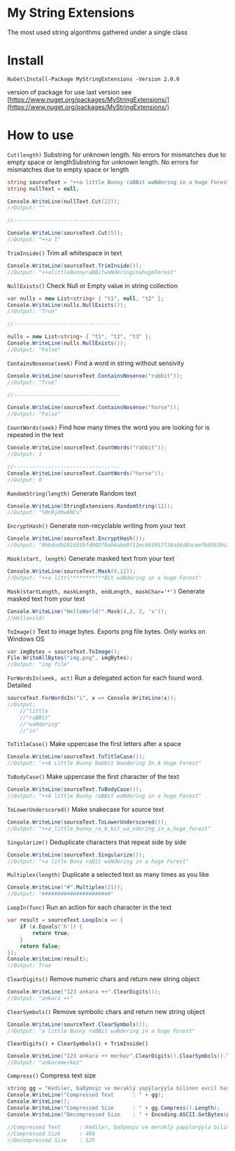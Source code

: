 # My String Extensions

The most used string algorithms gathered under a single class

# Install
```
NuGet\Install-Package MyStringExtensions -Version 2.0.0
```
version of package for use last version see [https://www.nuget.org/packages/MyStringExtensions/](https://www.nuget.org/packages/MyStringExtensions/)

# How to use

<code>Cut(length)</code>
Substring for unknown length. No errors for mismatches due to empty space or lengthSubstring for unknown length. No errors for mismatches due to empty space or length
```csharp
string sourceText = "++a little Bunny raBBit waNdering in a huge Forest";
string nullText = null;

Console.WriteLine(nullText.Cut(22));
//Output: ""

//----------------------------------

Console.WriteLine(sourceText.Cut(5));
//Output: "++a l"

```

<code>TrimInside()</code>
Trim all whitespace in text
```csharp
Console.WriteLine(sourceText.TrimInside());
//Output: "++alittleBunnyraBBitwaNderinginahugeForest"

```

<code>NullExists()</code>
Check Null or Empty value in string collection
```csharp
var nulls = new List<string> { "t1", null, "t2" };
Console.WriteLine(nulls.NullExists());
//Output: "True"

//----------------------------------

nulls = new List<string> { "t1", "t2", "t3" };
Console.WriteLine(nulls.NullExists());
//Output: "False"

```

<code>ContainsNosense(seek)</code>
Find a word in string without sensivity
```csharp
Console.WriteLine(sourceText.ContainsNosense("rabbit"));
//Output: "True"

//----------------------------------

Console.WriteLine(sourceText.ContainsNosense("horse"));
//Output: "False"

```

<code>CountWords(seek)</code>
Find how many times the word you are looking for is repeated in the text
```csharp
Console.WriteLine(sourceText.CountWords("rabbit"));
//Output: 1

//----------------------------------
Console.WriteLine(sourceText.CountWords("horse"));
//Output: 0

```

<code>RandomString(length)</code>
Generate Random text
```csharp
Console.WriteLine(StringExtensions.RandomString(12));
//Output: "%0n9jdhwENCv"

```

<code>EncryptHash()</code>
Generate non-recyclable writing from your text
```csharp
Console.WriteLine(sourceText.EncryptHash());
//Output: "9bbdadb281d35bfd90270a06abe0f12ec061957f38a36d8aceefb95630cac6d1"

```

<code>Mask(start, length)</code>
Generate masked text from your text
```csharp
Console.WriteLine(sourceText.Mask(8,12));
//Output: "++a littl***********Bit waNdering in a huge Forest"

```

<code>Mask(startLength, maskLength, endLength, maskChar='*')</code>
Generate masked text from your text
```csharp
Console.WriteLine("HelloWorld!".Mask(4,2, 2, 'x'));
//Helloxxld!

```
<code>ToImage()</code>
Text to image bytes. Exports png file bytes. Only works on Windows OS
```csharp
var imgBytes = sourceText.ToImage();
File.WriteAllBytes("img.png", imgBytes);
//Output: "img file"

```

<code>ForWordsIn(seek, act)</code>
Run a delegated action for each found word. Detailed
```csharp
sourceText.ForWordsIn("i", x => Console.WriteLine(x));
//Output:
    //"little
    //"raBBit"
    //"waNdering"
    //"in"

```

<code>ToTitleCase()</code>
Make uppercase the first letters after a space
```csharp
Console.WriteLine(sourceText.ToTitleCase());
//Output: "++A Little Bunny Rabbit Wandering In A Huge Forest"

```

<code>ToBodyCase()</code>
Make uppercase the first character of the text
```csharp
Console.WriteLine(sourceText.ToBodyCase());
//Output: "++A little Bunny raBBit waNdering in a huge Forest"

```

<code>ToLowerUnderscored()</code>
Make snakecase for source text
```csharp
Console.WriteLine(sourceText.ToLowerUnderscored());
//Output: "++a_little_bunny_ra_b_bit_wa_ndering_in_a_huge_forest"

```


<code>Singularize()</code>
Deduplicate characters that repeat side by side
```csharp
Console.WriteLine(sourceText.Singularize());
//Output: "+a litle Buny raBit waNdering in a huge Forest"

```

<code>Multiplex(length)</code>
Duplicate a selected text as many times as you like
```csharp
Console.WriteLine("#".Multiplex(21));
//Output: "######################"


```
<code>LoopIn(func)</code>
Run an action for each character in the text
```csharp
var result = sourceText.LoopIn(x => {
    if (x.Equals('h')) {
        return true;
    }
    return false;
});
Console.WriteLine(result);
//Output: True

```

<code>ClearDigits()</code>
Remove numeric chars and return new string object
```csharp
Console.WriteLine("123 ankara ++".ClearDigits());
//Output: "ankara ++"

```

<code>ClearSymbols()</code>
Remove symbolic chars and return new string object
```csharp
Console.WriteLine(sourceText.ClearSymbols());
//Output: "a little Bunny raBBit waNdering in a huge Forest"

```

<code>ClearDigits() + ClearSymbols() + TrimInside()</code>

```csharp
Console.WriteLine("123 ankara ++ merkez".ClearDigits().ClearSymbols().TrimInside());
//Output: "ankaramerkez"

```
<code>Compress()</code>
Compress text size
```csharp
string gg = "Kediler, baðýmsýz ve meraklý yapýlarýyla bilinen evcil hayvanlardýr. Çeþitli boyut ve renklerde olmalarýna raðmen ortak bazý özellikleri vardýr. Okþandýklarýnda mýrýldanmalarý, avlanma içgüdülerinin güçlü olmasý ve yüksek yerlere týrmanmaktan hoþlanmalarý kedilerin dikkat çekici özelliklerindendir. Bazý insanlar kedileri yalnýz ve mesafeli bulurken, diðerleri onlarýn sevgi dolu ve sadýk arkadaþlar olduðunu düþünür. Tarih boyunca insanlarla birlikte yaþayan kediler, hem evlerde hem de sokaklarda yaþamýný sürdürebilirler.";
Console.WriteLine("Compressed Text      : " + gg);
Console.WriteLine();
Console.WriteLine("Compressed Size      : " + gg.Compress().Length);
Console.WriteLine("Decompressed Size    : " + Encoding.ASCII.GetBytes(gg).Length);

//Compressed Text      : Kediler, baðýmsýz ve meraklý yapýlarýyla bilinen evcil hayvanlardýr. Çeþitli boyut ve renklerde olmalarýna raðmen ortak bazý özellikleri vardýr. Okþandýklarýnda mýrýldanmalarý, avlanma içgüdülerinin güçlü olmasý ve yüksek yerlere týrmanmaktan hoþlanmalarý kedilerin dikkat çekici özelliklerindendir. Bazý insanlar kedileri yalnýz ve mesafeli bulurken, diðerleri onlarýn sevgi dolu ve sadýk arkadaþlar olduðunu düþünür. Tarih boyunca insanlarla birlikte yaþayan kediler, hem evlerde hem de sokaklarda yaþamýný sürdürebilirler.
//Compressed Size      : 460
//Decompressed Size    : 525

```

